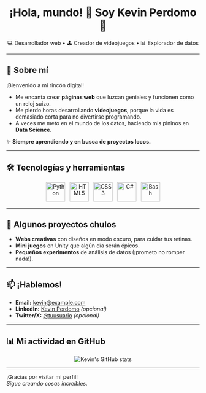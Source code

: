 <!-- Banner (opcional) -->
<!--
<p align="center">
  <img src="URL_DE_TU_BANNER" alt="Banner Kevin Perdomo" width="100%" />
</p>
-->

<h1 align="center">¡Hola, mundo! 👋 Soy Kevin Perdomo 🚀</h1>

<p align="center">
  💻 Desarrollador web • 🕹 Creador de videojuegos • 📊 Explorador de datos
</p>

---

## 🚀 Sobre mí

¡Bienvenido a mi rincón digital!

- Me encanta crear **páginas web** que luzcan geniales y funcionen como un reloj suizo.  
- Me pierdo horas desarrollando **videojuegos**, porque la vida es demasiado corta para no divertirse programando.  
- A veces me meto en el mundo de los datos, haciendo mis pininos en **Data Science**.

✨ **Siempre aprendiendo y en busca de proyectos locos.**

---

## 🛠 Tecnologías y herramientas

<p align="center">
  <img src="https://cdn.jsdelivr.net/gh/devicons/devicon/icons/python/python-original.svg" alt="Python" width="50" height="50"/>
  &nbsp;
  <img src="https://cdn.jsdelivr.net/gh/devicons/devicon/icons/html5/html5-original.svg" alt="HTML5" width="50" height="50"/>
  &nbsp;
  <img src="https://cdn.jsdelivr.net/gh/devicons/devicon/icons/css3/css3-original.svg" alt="CSS3" width="50" height="50"/>
  &nbsp;
  <img src="https://cdn.jsdelivr.net/gh/devicons/devicon/icons/csharp/csharp-original.svg" alt="C#" width="50" height="50"/>
  &nbsp;
  <img src="https://cdn.jsdelivr.net/gh/devicons/devicon/icons/bash/bash-original.svg" alt="Bash" width="50" height="50"/>
</p>

---

## 💼 Algunos proyectos chulos

- **Webs creativas** con diseños en modo oscuro, para cuidar tus retinas.  
- **Mini juegos** en Unity que algún día serán épicos.  
- **Pequeños experimentos** de análisis de datos (¡prometo no romper nada!).

---

## 📫 ¡Hablemos!

- **Email:** kevin@example.com  
- **LinkedIn:** [Kevin Perdomo](https://www.linkedin.com/in/tuusuario) _(opcional)_  
- **Twitter/X:** [@tuusuario](https://twitter.com/tuusuario) _(opcional)_  

---

## 📊 Mi actividad en GitHub

<p align="center">
  <img src="https://github-readme-stats.vercel.app/api?username=camionsila1234&show_icons=true&theme=radical" alt="Kevin's GitHub stats"/>
</p>

---

¡Gracias por visitar mi perfil!  
_Sigue creando cosas increíbles._